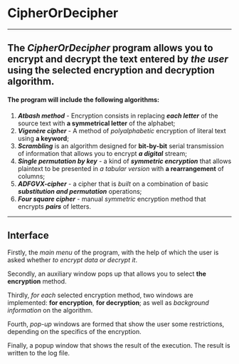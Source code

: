 # CipherOrDecipher

___
The _CipherOrDecipher_ program allows you 
**to encrypt** and **decrypt** the text 
entered by _the user_ using the selected 
encryption and decryption algorithm.
---
#### The program will include the following algorithms:

1. **_Atbash method_** - Encryption consists in replacing _**each letter**_ of the source text with **a symmetrical letter** of the alphabet;
2. **_Vigenère cipher_** - A method of _polyalphabetic_ encryption of literal text using **a keyword**;
3. **_Scrambling_** is an algorithm designed for **bit-by-bit** serial transmission of information that allows you to encrypt **_a digital_** stream;
4. **_Single permutation by key_** - a kind of **_symmetric encryption_** that allows plaintext to be presented in _a tabular version_ with **a rearrangement** of columns;
5. **_ADFGVX-cipher_** - a cipher that is _built_ on a combination of basic **_substitution and permutation_** operations;
6. **_Four square cipher_** - manual _symmetric_ encryption method that encrypts **_pairs_** of letters.

---

## Interface

Firstly, the _main menu_ of the program, with the help of which the user is asked whether _to encrypt data or decrypt it_. 

Secondly, an auxiliary window pops up that allows you to select **the encryption** method. 

Thirdly, _for each_ selected encryption method, two windows are implemented: **for encryption**, **for decryption**; as well as _background information_ on the algorithm. 

Fourth, _pop-up_ windows are formed that show the user some restrictions, depending on the specifics of the encryption. 

Finally, a popup window that shows the result of the execution. The result is written to the log file.